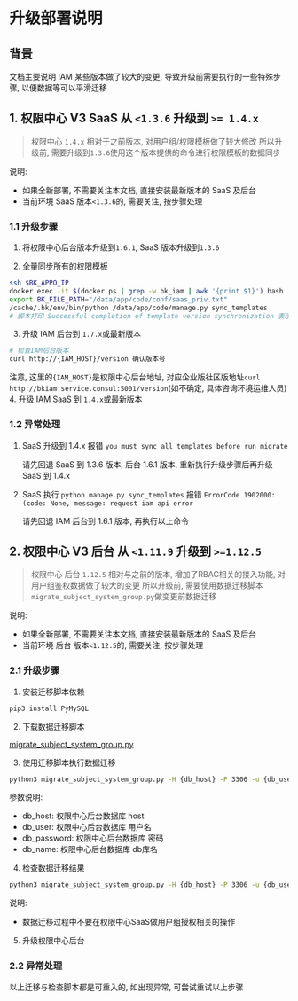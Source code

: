 # 升级部署说明

## 背景

文档主要说明 IAM 某些版本做了较大的变更, 导致升级前需要执行的一些特殊步骤, 以便数据等可以平滑迁移

## 1. 权限中心 V3 SaaS 从 `<1.3.6` 升级到 `>= 1.4.x`

> 权限中心 `1.4.x` 相对于之前版本, 对用户组/权限模板做了较大修改
> 所以升级前, 需要升级到`1.3.6`使用这个版本提供的命令进行权限模板的数据同步

说明:
- 如果全新部署, 不需要关注本文档, 直接安装最新版本的 SaaS 及后台
- 当前环境 SaaS 版本`<1.3.6`的, 需要关注, 按步骤处理

### 1.1 升级步骤

1. 将权限中心后台版本升级到`1.6.1`, SaaS 版本升级到`1.3.6`

2. 全量同步所有的权限模板
```bash
ssh $BK_APPO_IP
docker exec -it $(docker ps | grep -w bk_iam | awk '{print $1}') bash
export BK_FILE_PATH="/data/app/code/conf/saas_priv.txt"
/cache/.bk/env/bin/python /data/app/code/manage.py sync_templates
# 脚本打印 Successful completion of template version synchronization 表示执行同步成功
```
3. 升级 IAM 后台到 `1.7.x`或最新版本
```bash
# 检查IAM后台版本 
curl http://{IAM_HOST}/version 确认版本号
```
注意, 这里的`{IAM_HOST}`是权限中心后台地址, 对应企业版社区版地址`curl http://bkiam.service.consul:5001/version`(如不确定, 具体咨询环境运维人员)
4. 升级 IAM SaaS 到 `1.4.x`或最新版本

### 1.2 异常处理
1. SaaS 升级到 1.4.x 报错 `you must sync all templates before run migrate`
   
   请先回退 SaaS 到 1.3.6 版本, 后台 1.6.1 版本, 重新执行升级步骤后再升级 SaaS 到 1.4.x
   
2. SaaS 执行 `python manage.py sync_templates` 报错 `ErrorCode 1902000:(code: None, message: request iam api error`
   
   请先回退 IAM 后台到 1.6.1 版本, 再执行以上命令

## 2. 权限中心 V3 后台 从 `<1.11.9` 升级到 `>=1.12.5`

> 权限中心 后台 `1.12.5` 相对与之前的版本, 增加了RBAC相关的接入功能, 对用户组鉴权数据做了较大的变更
> 所以升级前, 需要使用数据迁移脚本`migrate_subject_system_group.py`做变更前数据迁移

说明:
- 如果全新部署, 不需要关注本文档, 直接安装最新版本的 SaaS 及后台
- 当前环境 后台 版本`<1.12.5`的, 需要关注, 按步骤处理

### 2.1 升级步骤

1. 安装迁移脚本依赖

```bash
pip3 install PyMySQL
```

2. 下载数据迁移脚本

[migrate_subject_system_group.py](https://raw.githubusercontent.com/TencentBlueKing/bk-iam/master/build/support-files/migrate_subject_system_group.py)

3. 使用迁移脚本执行数据迁移

```bash
python3 migrate_subject_system_group.py -H {db_host} -P 3306 -u {db_user} -p {db_password} -D {db_name} migrate
```

参数说明:

- db_host: 权限中心后台数据库 host
- db_user: 权限中心后台数据库 用户名
- db_password: 权限中心后台数据库 密码
- db_name: 权限中心后台数据库 db库名

4. 检查数据迁移结果

```bash
python3 migrate_subject_system_group.py -H {db_host} -P 3306 -u {db_user} -p {db_password} -D {db_name} check
```

说明:
- 数据迁移过程中不要在权限中心SaaS做用户组授权相关的操作

5. 升级权限中心后台

### 2.2 异常处理

以上迁移与检查脚本都是可重入的, 如出现异常, 可尝试重试以上步骤

